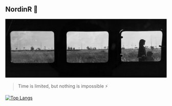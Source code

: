 ## NordinR 📖


![](assets/20240404_144639_banner.png)

> Time is limited, but nothing is impossible ⚡️

[![Top Langs](https://github-readme-stats.vercel.app/api/top-langs/?username=nordinr&layout=compact&theme=radical)](https://github.com/anuraghazra/github-readme-stats)

<!--
**nordinr/nordinr** is a ✨ _special_ ✨ repository because its `README.md` (this file) appears on your GitHub profile.

Here are some ideas to get you started:

- 🔭 I’m currently working on ...
- 🌱 I’m currently learning ...
- 👯 I’m looking to collaborate on ...
- 🤔 I’m looking for help with ...
- 💬 Ask me about ...
- 📫 How to reach me: ...
- 😄 Pronouns: ...
- ⚡ Fun fact: ...
-->
